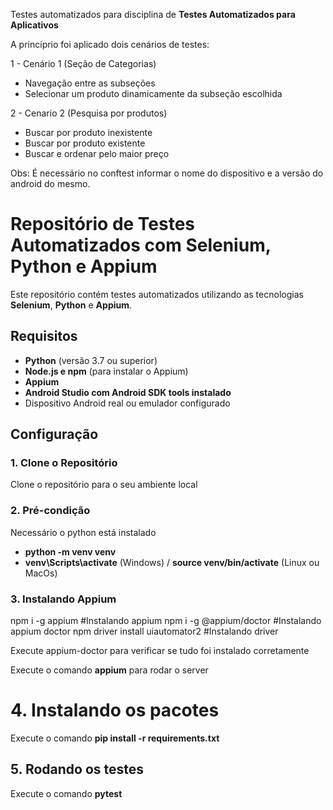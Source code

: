Testes automatizados para disciplina de **Testes Automatizados para Aplicativos**

A princíprio foi aplicado dois cenários de testes:

1 - Cenário 1 (Seção de Categorias)
  - Navegação entre as subseções
  - Selecionar um produto dinamicamente da subseção escolhida

2 - Cenario 2 (Pesquisa por produtos)
  - Buscar por produto inexistente
  - Buscar por produto existente
  - Buscar e ordenar pelo maior preço

Obs: É necessário no conftest informar o nome do dispositivo e a versão do android do mesmo.

# Repositório de Testes Automatizados com Selenium, Python e Appium

Este repositório contém testes automatizados utilizando as tecnologias **Selenium**, **Python** e **Appium**.

## Requisitos

- **Python** (versão 3.7 ou superior)
- **Node.js e npm** (para instalar o Appium)
- **Appium**
- **Android Studio com Android SDK tools instalado**
- Dispositivo Android real ou emulador configurado

## Configuração

### 1. Clone o Repositório

Clone o repositório para o seu ambiente local

### 2. Pré-condição

Necessário o python está instalado

- **python -m venv venv**
- **venv\Scripts\activate** (Windows) / **source venv/bin/activate** (Linux ou MacOs)

### 3. Instalando Appium

npm i -g appium #Instalando appium
npm i -g @appium/doctor #Instalando appium doctor
npm driver install uiautomator2 #Instalando driver

Execute appium-doctor para verificar se tudo foi instalado corretamente

Execute o comando **appium** para rodar o server

# 4. Instalando os pacotes

Execute o comando **pip install -r requirements.txt**

## 5. Rodando os testes

Execute o comando **pytest**


